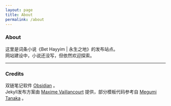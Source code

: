 ```yaml
---
layout: page
title: About
permalink: /about
---
```

<style>
  .wrapper {
    max-width: 46em;
  }
</style>

### About

这里是词条小说《Bet Hayyim | 永生之地》的发布站点。
<br>
网站建设中，小说还没写，但依然欢迎探索。

---

### Credits

双链笔记软件 [Obsidian](https://obsidian.md/) 。
<br>
Jekyll发布方案由 [Maxime Vaillancourt](https://digital-garden-jekyll-template.netlify.app) 提供，部分模板代码参考自 [Megumi Tanaka](https://garden.megu.space/) 。
